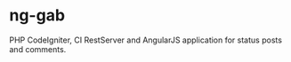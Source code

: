 ng-gab
======

PHP CodeIgniter, CI RestServer and AngularJS application for status posts and comments.
